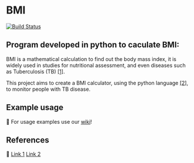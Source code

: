 # BMI

[![Build Status](https://travis-ci.com/imcf/python-imcflibs.svg?branch=master)](https://travis-ci.com/imcf/python-imcflibs)

## Program developed in python to caculate BMI:

BMI is a mathematical calculation to find out the body mass index, 
it is widely used in studies for nutritional assessment, and even diseases such as Tuberculosis (TB) [[1]][ref1].

This project aims to create a BMI calculator, using the python language [[2]][ref2], to monitor people with TB disease.

## Example usage

:memo: For usage examples use our [wiki][ref3]!

## References

:memo: [Link 1][ref1]
       [Link 2][ref2]


[ref1]: https://www.ncbi.nlm.nih.gov/pmc/articles/PMC6396599/
[ref2]: https://www.python.org
[ref3]: https://github.com/grupoprogramacao2019/BMI/wiki/Documentation
